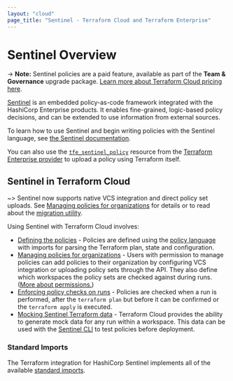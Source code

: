```yaml
---
layout: "cloud"
page_title: "Sentinel - Terraform Cloud and Terraform Enterprise"
---
```


# Sentinel Overview

-> **Note:** Sentinel policies are a paid feature, available as part of the **Team & Governance** upgrade package. [Learn more about Terraform Cloud pricing here](https://www.hashicorp.com/products/terraform/pricing/).

[Sentinel](https://www.hashicorp.com/sentinel) is an embedded policy-as-code
framework integrated with the HashiCorp Enterprise products. It enables
fine-grained, logic-based policy decisions, and can be extended to use
information from external sources.

To learn how to use Sentinel and begin writing policies with the Sentinel
language, see [the Sentinel
documentation](https://docs.hashicorp.com/sentinel/writing/).

You can also use the
[`tfe_sentinel_policy`](/docs/providers/tfe/r/sentinel_policy.html) resource
from the [Terraform Enterprise provider](/docs/providers/tfe/) to upload a
policy using Terraform itself.

## Sentinel in Terraform Cloud

~> Sentinel now supports native VCS integration and direct policy set uploads.
   See [Managing policies for organizations](./manage-policies.html) for details
   or to read about the [migration utility](./manage-policies.html#migration-utility).

Using Sentinel with Terraform Cloud involves:

- [Defining the policies](./import/index.html) - Policies are defined using the
  [policy language](https://docs.hashicorp.com/sentinel/concepts/language) with
  imports for parsing the Terraform plan, state and configuration.
- [Managing policies for organizations](./manage-policies.html) -
  Users with permission to manage policies can add policies to their organization by configuring VCS
  integration or uploading policy sets through the API. They also define which
  workspaces the policy sets are checked against during runs.
  ([More about permissions.](/docs/cloud/users-teams-organizations/permissions.html))
- [Enforcing policy checks on runs](./enforce.html) - Policies are checked when
  a run is performed, after the `terraform plan` but before it can be confirmed
  or the `terraform apply` is executed.
- [Mocking Sentinel Terraform data](./mock.html) - Terraform Cloud provides the
  ability to generate mock data for any run within a workspace. This data can be
  used with the [Sentinel CLI](https://docs.hashicorp.com/sentinel/commands/) to
  test policies before deployment.

[permissions-citation]: #intentionally-unused---keep-for-maintainers

### Standard Imports

The Terraform integration for HashiCorp Sentinel implements all of the
available [standard imports](https://docs.hashicorp.com/sentinel/imports/).
